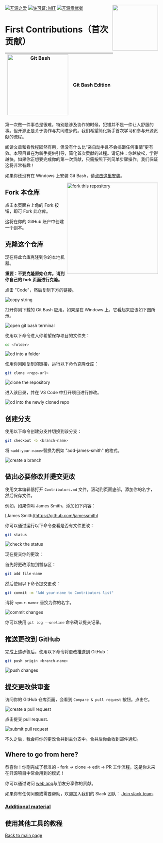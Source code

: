[![开源之爱](https://badges.frapsoft.com/os/v1/open-source.svg?v=103)](https://github.com/ellerbrock/open-source-badges/)
[<img align="right" width="150" src="https://firstcontributions.github.io/assets/gui-tool-tutorials/github-desktop-old-version-tutorial/join-slack-team.png">](https://join.slack.com/t/firstcontributors/shared_invite/zt-1hg51qkgm-Xc7HxhsiPYNN3ofX2_I8FA)
[![许可证: MIT](https://img.shields.io/badge/License-MIT-green.svg)](https://opensource.org/licenses/MIT)
[![开源贡献者](https://www.codetriage.com/roshanjossey/first-contributions/badges/users.svg)](https://www.codetriage.com/roshanjossey/first-contributions)

# First Contributions（首次贡献）

| <img alt="Git Bash" src="https://cdn.icon-icons.com/icons2/2699/PNG/512/git_scm_logo_icon_170096.png" width="200"> | Git Bash Edition |
| ------------------------------------------------------------------------------------------------------------------ | ---------------- |

第一次做一件事总是很难，特别是涉及协作的时候，犯错并不是一件让人舒服的事。但开源正是关于协作与共同进步的。我们希望简化新手首次学习和参与开源贡献的流程。

阅读文章和看教程固然有用，但没有什么比“亲自动手且不会搞砸任何事情”更有效。本项目旨在为新手提供引导，简化首次贡献的过程。请记住：你越放松，学得越快。如果你正想要完成你的第一次贡献，只需按照下列简单步骤操作。我们保证这将非常有趣！

如果你还没有在 Windows 上安装 Git Bash，请[点击这里安装](https://git-scm.com/download/win)。

<img align="right" width="300" src="https://firstcontributions.github.io/assets/gui-tool-tutorials/github-desktop-tutorial/fork.png" alt="fork this repository" />

## Fork 本仓库

点击本页面右上角的 Fork 按钮，即可 Fork 此仓库。

这将在你的 GitHub 账户中创建一个副本。

## 克隆这个仓库
现在将此仓库克隆到你的本地机器。

**重要：不要克隆原始仓库。请到你自己的 fork 页面进行克隆。**

点击 "Code"，然后复制下方的链接。

<img src="https://firstcontributions.github.io/assets/cli-tool-tutorials/git-bash-windows-tutorial/gb-clone-1.png" alt="copy string" />

打开你刚下载的 Git Bash 应用。如果是在 Windows 上，它看起来应该如下图所示。

<img src="https://firstcontributions.github.io/assets/cli-tool-tutorials/git-bash-windows-tutorial/gb-terminal-1.png" alt="open git bash terminal" />

使用以下命令进入你希望保存项目的文件夹：

```bash
cd <folder>
```

<img src="https://firstcontributions.github.io/assets/cli-tool-tutorials/git-bash-windows-tutorial/gb-terminal-2.png" alt="cd into a folder" />

使用你刚刚复制的链接，运行以下命令克隆仓库：

```bash
git clone <repo-url>
```

<img src="https://firstcontributions.github.io/assets/cli-tool-tutorials/git-bash-windows-tutorial/gb-clone-2.png" alt="clone the repository" />

进入该目录，并在 VS Code 中打开项目进行修改。

<img src="https://firstcontributions.github.io/assets/cli-tool-tutorials/git-bash-windows-tutorial/gb-terminal-3.png" alt="cd into the newly cloned repo" />

## 创建分支

使用以下命令创建分支并切换到该分支：

```bash
git checkout -b <branch-name>
```

将 `<add-your-name>`替换为例如  "add-james-smith" 的格式。

<img src="https://firstcontributions.github.io/assets/cli-tool-tutorials/git-bash-windows-tutorial/gb-branch.png" alt="create a branch" />

## 做出必要修改并提交更改

使用文本编辑器打开 `Contributors.md` 文件，滚动到页面底部，添加你的名字，然后保存文件。

例如，如果你叫 James Smith，添加如下内容：

\[James Smith](https://github.com/jamessmith)

你可以通过运行以下命令查看是否有文件更改：

```bash
git status
```

<img src="https://firstcontributions.github.io/assets/cli-tool-tutorials/git-bash-windows-tutorial/gb-status.png" alt="check the status" />

现在提交你的更改：

首先将更改添加到暂存区：

```bash
git add file-name
```

然后使用以下命令提交更改：

```bash
git commit -m "Add your-name to Contributors list"
```

请将 `<your-name>` 替换为你的名字。

<img src="https://firstcontributions.github.io/assets/cli-tool-tutorials/git-bash-windows-tutorial/gb-commit.png" alt="commit changes" />

你可以使用 `git log --oneline`  命令确认提交记录。

## 推送更改到 GitHub

完成上述步骤后，使用以下命令将更改推送到 GitHub：

```bash
git push origin <branch-name>
```

<img src="https://firstcontributions.github.io/assets/cli-tool-tutorials/git-bash-windows-tutorial/gb-push.png" alt="push changes" />

## 提交更改供审查

访问你的 GitHub 仓库页面，会看到 `Compare & pull request` 按钮。点击它。

<img src="https://firstcontributions.github.io/assets/gui-tool-tutorials/github-desktop-tutorial/compare-and-pull.png" alt="create a pull request" />

点击提交 pull request.

<img src="https://firstcontributions.github.io/assets/gui-tool-tutorials/github-desktop-tutorial/submit-pull-request.png" alt="submit pull request" />

不久之后，我会将你的更改合并到主分支中。合并后你会收到邮件通知。

## Where to go from here?

恭喜你！你刚完成了标准的 - fork -> clone -> edit -> PR 工作流程，这是你未来在开源项目中常会用到的模式！

你可以通过访问 [web app](https://firstcontributions.github.io#social-share)与朋友分享你的贡献。

如果你有任何问题或需要帮助，欢迎加入我们的 Slack 团队： [Join slack team](https://join.slack.com/t/firstcontributors/shared_invite/zt-1hg51qkgm-Xc7HxhsiPYNN3ofX2_I8FA).

### [Additional material](../additional-material/git_workflow_scenarios/additional-material.md)

## 使用其他工具的教程

[Back to main page](https://github.com/firstcontributions/first-contributions#tutorials-using-other-tools)
